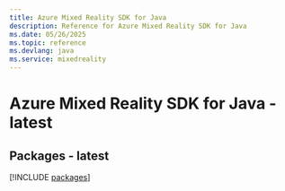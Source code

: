 ```yaml
---
title: Azure Mixed Reality SDK for Java
description: Reference for Azure Mixed Reality SDK for Java
ms.date: 05/26/2025
ms.topic: reference
ms.devlang: java
ms.service: mixedreality
---
```

# Azure Mixed Reality SDK for Java - latest
## Packages - latest
[!INCLUDE [packages](mixed-reality-index.md)]